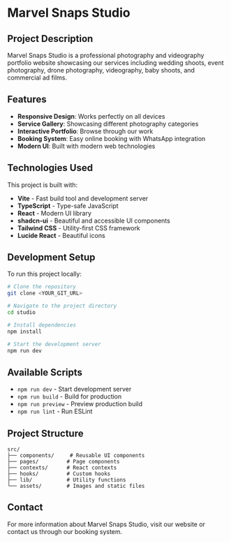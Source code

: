 # Marvel Snaps Studio

## Project Description

Marvel Snaps Studio is a professional photography and videography portfolio website showcasing our services including wedding shoots, event photography, drone photography, videography, baby shoots, and commercial ad films.

## Features

- **Responsive Design**: Works perfectly on all devices
- **Service Gallery**: Showcasing different photography categories
- **Interactive Portfolio**: Browse through our work
- **Booking System**: Easy online booking with WhatsApp integration
- **Modern UI**: Built with modern web technologies

## Technologies Used

This project is built with:

- **Vite** - Fast build tool and development server
- **TypeScript** - Type-safe JavaScript
- **React** - Modern UI library
- **shadcn-ui** - Beautiful and accessible UI components
- **Tailwind CSS** - Utility-first CSS framework
- **Lucide React** - Beautiful icons

## Development Setup

To run this project locally:

```sh
# Clone the repository
git clone <YOUR_GIT_URL>

# Navigate to the project directory
cd studio

# Install dependencies
npm install

# Start the development server
npm run dev
```

## Available Scripts

- `npm run dev` - Start development server
- `npm run build` - Build for production
- `npm run preview` - Preview production build
- `npm run lint` - Run ESLint

## Project Structure

```
src/
├── components/     # Reusable UI components
├── pages/         # Page components
├── contexts/      # React contexts
├── hooks/         # Custom hooks
├── lib/           # Utility functions
└── assets/        # Images and static files
```

## Contact

For more information about Marvel Snaps Studio, visit our website or contact us through our booking system.
